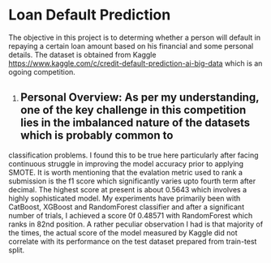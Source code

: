 # Loan Default Prediction
The objective in this project is to determing whether a person will default in repaying a certain loan amount based on his financial and some personal details. The dataset is obtained from Kaggle https://www.kaggle.com/c/credit-default-prediction-ai-big-data which is an ogoing competition. 

1. ## **Personal Overview**: As per my understanding, one of the key challenge in this competition lies in the imbalanced nature of the datasets which is probably common to
classification problems. I found this to be true here particularly after facing continuous struggle in improving the model accuracy prior to applying SMOTE. It is worth mentioning that the evalation metric used to rank a submission is the f1 score which significantly varies upto fourth term after decimal. The highest score at present is about 0.5643 which involves a highly sophisticated model. My experiments have primarily been with CatBoost, XGBoost and RandomForest classifier and after a significant number of trials, I achieved a score 0f 0.48571 with RandomForest which ranks in 82nd position. A rather peculiar observation I had is that majority of the times, the actual score of the model measured by Kaggle did not correlate with its performance on the test dataset prepared from train-test split. 


